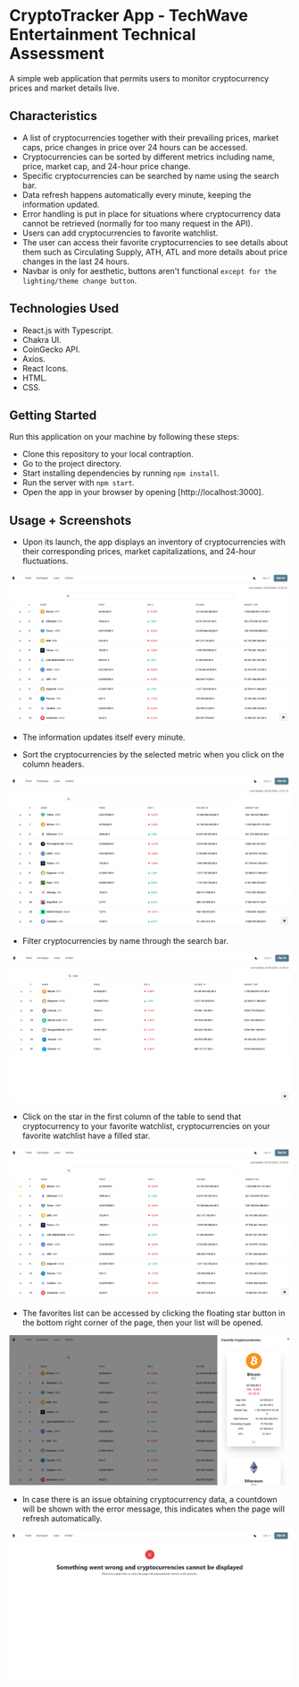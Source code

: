 # CryptoTracker App - TechWave Entertainment Technical Assessment

A simple web application that permits users to monitor cryptocurrency prices and market details live.

## Characteristics

- A list of cryptocurrencies together with their prevailing prices, market caps, price changes in price over 24 hours can be accessed.
- Cryptocurrencies can be sorted by different metrics including name, price, market cap, and 24-hour price change.
- Specific cryptocurrencies can be searched by name using the search bar.
- Data refresh happens automatically every minute, keeping the information updated.
- Error handling is put in place for situations where cryptocurrency data cannot be retrieved (normally for too many request in the API).
- Users can add cryptocurrencies to favorite watchlist.
- The user can access their favorite cryptocurrencies to see details about them such as Circulating Supply, ATH, ATL and more details about price changes in the last 24 hours.
- Navbar is only for aesthetic, buttons aren't functional `except for the lighting/theme change button`.

## Technologies Used

- React.js with Typescript.
- Chakra UI.
- CoinGecko API.
- Axios.
- React Icons.
- HTML.
- CSS.


## Getting Started

Run this application on your machine by following these steps:

- Clone this repository to your local contraption.
- Go to the project directory.
- Start installing dependencies by running `npm install`.
- Run the server with  `npm start`.
- Open the app in your browser by opening [http://localhost:3000].

## Usage + Screenshots

- Upon its launch, the app displays an inventory of cryptocurrencies with their corresponding prices, market capitalizations, and 24-hour fluctuations.

![alt text](home.png)

- The information updates itself every minute.

- Sort the cryptocurrencies by the selected metric when you click on the column headers.

![alt text](sort_applied.png)

- Filter cryptocurrencies by name through the search bar.

![alt text](search.png)

- Click on the star in the first column of the table to send that cryptocurrency to your favorite watchlist, cryptocurrencies on your favorite watchlist have a filled star.

![alt text](add_to_favorites.png)

- The favorites list can be accessed by clicking the floating star button in the bottom right corner of the page, then your list will be opened.

![alt text](favorite_list.png)

- In case there is an issue obtaining cryptocurrency data, a countdown will be shown with the error message, this indicates when the page will refresh automatically.

![alt text](error.png)
